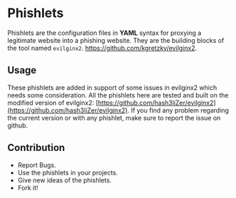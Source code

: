 # Phishlets
Phishlets are the configuration files in **YAML** syntax for proxying a legitimate website into a phishing website. They are the building blocks of the tool named `evilginx2`. https://github.com/kgretzky/evilginx2. 

## Usage
These phishlets are added in support of some issues in evilginx2 which needs some consideration. All the phishlets here are tested and built on the modified version of evilginx2: [https://github.com/hash3liZer/evilginx2](https://github.com/hash3liZer/evilginx2). If you find any problem regarding the current version or with any phishlet, make sure to report the issue on github. 

## Contribution
<ul>
    <li>Report Bugs.</li>
    <li>Use the phishlets in your projects.</li>
    <li>Give new ideas of the phishlets.</li>
    <li>Fork it!</li>
</ul>
